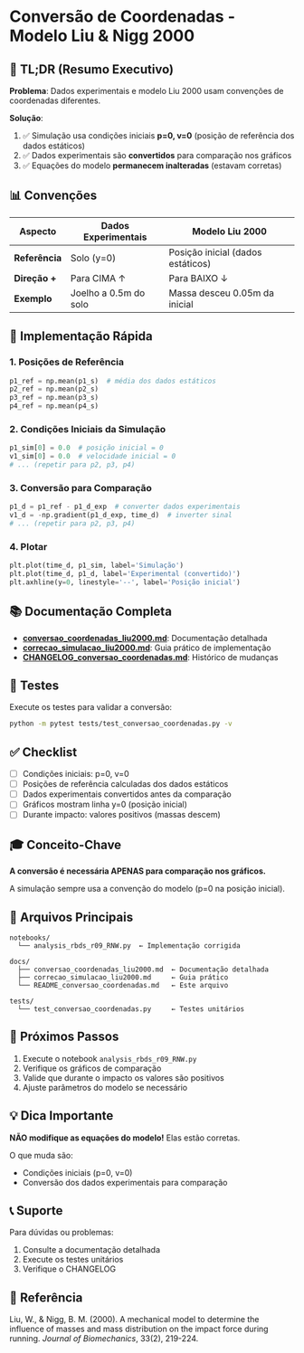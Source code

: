 # Conversão de Coordenadas - Modelo Liu & Nigg 2000

## 🎯 TL;DR (Resumo Executivo)

**Problema**: Dados experimentais e modelo Liu 2000 usam convenções de coordenadas diferentes.

**Solução**:
1. ✅ Simulação usa condições iniciais **p=0, v=0** (posição de referência dos dados estáticos)
2. ✅ Dados experimentais são **convertidos** para comparação nos gráficos
3. ✅ Equações do modelo **permanecem inalteradas** (estavam corretas)

## 📊 Convenções

| Aspecto | Dados Experimentais | Modelo Liu 2000 |
|---------|---------------------|-----------------|
| **Referência** | Solo (y=0) | Posição inicial (dados estáticos) |
| **Direção +** | Para CIMA ↑ | Para BAIXO ↓ |
| **Exemplo** | Joelho a 0.5m do solo | Massa desceu 0.05m da inicial |

## 🔧 Implementação Rápida

### 1. Posições de Referência
```python
p1_ref = np.mean(p1_s)  # média dos dados estáticos
p2_ref = np.mean(p2_s)
p3_ref = np.mean(p3_s)
p4_ref = np.mean(p4_s)
```

### 2. Condições Iniciais da Simulação
```python
p1_sim[0] = 0.0  # posição inicial = 0
v1_sim[0] = 0.0  # velocidade inicial = 0
# ... (repetir para p2, p3, p4)
```

### 3. Conversão para Comparação
```python
p1_d = p1_ref - p1_d_exp  # converter dados experimentais
v1_d = -np.gradient(p1_d_exp, time_d)  # inverter sinal
# ... (repetir para p2, p3, p4)
```

### 4. Plotar
```python
plt.plot(time_d, p1_sim, label='Simulação')
plt.plot(time_d, p1_d, label='Experimental (convertido)')
plt.axhline(y=0, linestyle='--', label='Posição inicial')
```

## 📚 Documentação Completa

- **[conversao_coordenadas_liu2000.md](conversao_coordenadas_liu2000.md)**: Documentação detalhada
- **[correcao_simulacao_liu2000.md](correcao_simulacao_liu2000.md)**: Guia prático de implementação
- **[CHANGELOG_conversao_coordenadas.md](../CHANGELOG_conversao_coordenadas.md)**: Histórico de mudanças

## 🧪 Testes

Execute os testes para validar a conversão:
```bash
python -m pytest tests/test_conversao_coordenadas.py -v
```

## ✅ Checklist

- [ ] Condições iniciais: p=0, v=0
- [ ] Posições de referência calculadas dos dados estáticos
- [ ] Dados experimentais convertidos antes da comparação
- [ ] Gráficos mostram linha y=0 (posição inicial)
- [ ] Durante impacto: valores positivos (massas descem)

## 🎓 Conceito-Chave

**A conversão é necessária APENAS para comparação nos gráficos.**

A simulação sempre usa a convenção do modelo (p=0 na posição inicial).

## 📁 Arquivos Principais

```
notebooks/
  └── analysis_rbds_r09_RNW.py  ← Implementação corrigida

docs/
  ├── conversao_coordenadas_liu2000.md  ← Documentação detalhada
  ├── correcao_simulacao_liu2000.md     ← Guia prático
  └── README_conversao_coordenadas.md   ← Este arquivo

tests/
  └── test_conversao_coordenadas.py     ← Testes unitários
```

## 🚀 Próximos Passos

1. Execute o notebook `analysis_rbds_r09_RNW.py`
2. Verifique os gráficos de comparação
3. Valide que durante o impacto os valores são positivos
4. Ajuste parâmetros do modelo se necessário

## 💡 Dica Importante

**NÃO modifique as equações do modelo!** Elas estão corretas.

O que muda são:
- Condições iniciais (p=0, v=0)
- Conversão dos dados experimentais para comparação

## 📞 Suporte

Para dúvidas ou problemas:
1. Consulte a documentação detalhada
2. Execute os testes unitários
3. Verifique o CHANGELOG

## 📖 Referência

Liu, W., & Nigg, B. M. (2000). A mechanical model to determine the influence of masses and mass distribution on the impact force during running. *Journal of Biomechanics*, 33(2), 219-224.

